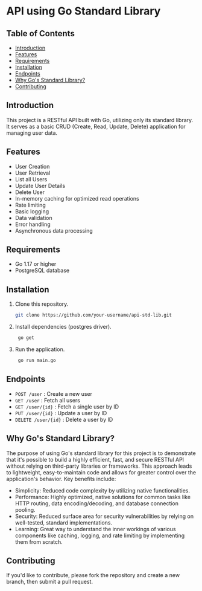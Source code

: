 # API using Go Standard Library

## Table of Contents

- [Introduction](#introduction)
- [Features](#features)
- [Requirements](#requirements)
- [Installation](#installation)
- [Endpoints](#endpoints)
- [Why Go's Standard Library?](#why-gos-standard-library)
- [Contributing](#contributing)

## Introduction

This project is a RESTful API built with Go, utilizing only its standard library. It serves as a basic CRUD (Create, Read, Update, Delete) application for managing user data.

## Features

- User Creation
- User Retrieval
- List all Users
- Update User Details
- Delete User
- In-memory caching for optimized read operations
- Rate limiting
- Basic logging
- Data validation
- Error handling
- Asynchronous data processing

## Requirements

- Go 1.17 or higher
- PostgreSQL database

## Installation

1. Clone this repository.

   ```bash
   git clone https://github.com/your-username/api-std-lib.git
   ```

2. Install dependencies (postgres driver).

   ```bash
    go get
   ```

3. Run the application.

   ```bash
    go run main.go

   ```

## Endpoints

- `POST /user` : Create a new user
- `GET /user` : Fetch all users
- `GET /user/{id}` : Fetch a single user by ID
- `PUT /user/{id}` : Update a user by ID
- `DELETE /user/{id}` : Delete a user by ID

## Why Go's Standard Library?

The purpose of using Go's standard library for this project is to demonstrate that it's possible to build a highly efficient, fast, and secure RESTful API without relying on third-party libraries or frameworks. This approach leads to lightweight, easy-to-maintain code and allows for greater control over the application's behavior. Key benefits include:

- Simplicity: Reduced code complexity by utilizing native functionalities.
- Performance: Highly optimized, native solutions for common tasks like HTTP routing, data encoding/decoding, and database connection pooling.
- Security: Reduced surface area for security vulnerabilities by relying on well-tested, standard implementations.
- Learning: Great way to understand the inner workings of various components like caching, logging, and rate limiting by implementing them from scratch.

## Contributing

If you'd like to contribute, please fork the repository and create a new branch, then submit a pull request.
